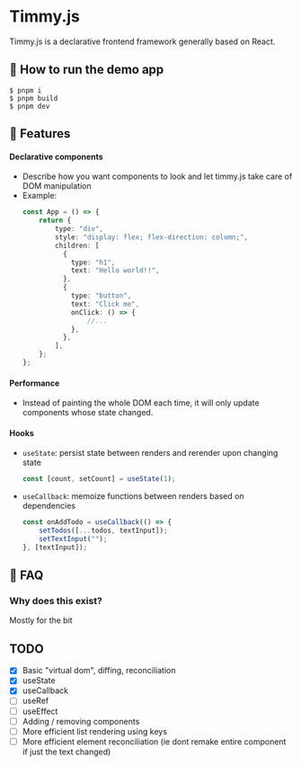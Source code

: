 # Timmy.js

Timmy.js is a declarative frontend framework generally based on React.

## 🤔 How to run the demo app

```console
$ pnpm i
$ pnpm build
$ pnpm dev
```


## 🚀 Features

#### Declarative components
- Describe how you want components to look and let timmy.js take care of DOM manipulation
- Example:
    ```typescript
    const App = () => {
        return {
            type: "div",
            style: "display: flex; flex-direction: column;",
            children: [
              {
                type: "h1",
                text: "Hello world!!",
              },
              {
                type: "button",
                text: "Click me",
                onClick: () => {
                    //...
                },
              },
            ],
        };
    };  
    ```
#### Performance
- Instead of painting the whole DOM each time, it will only update components whose state changed.

#### Hooks
- `useState`: persist state between renders and rerender upon changing state
    ```typescript
    const [count, setCount] = useState(1);
    ```
- `useCallback`: memoize functions between renders based on dependencies
    ```typescript
    const onAddTodo = useCallback(() => {
        setTodos([...todos, textInput]);
        setTextInput("");
    }, [textInput]);
    ```



## 📝 FAQ

### Why does this exist?

Mostly for the bit

## TODO
- [x] Basic "virtual dom", diffing, reconciliation
- [x] useState
- [x] useCallback
- [ ] useRef
- [ ] useEffect
- [ ] Adding / removing components
- [ ] More efficient list rendering using keys
- [ ] More efficient element reconciliation (ie dont remake entire component if just the text changed)